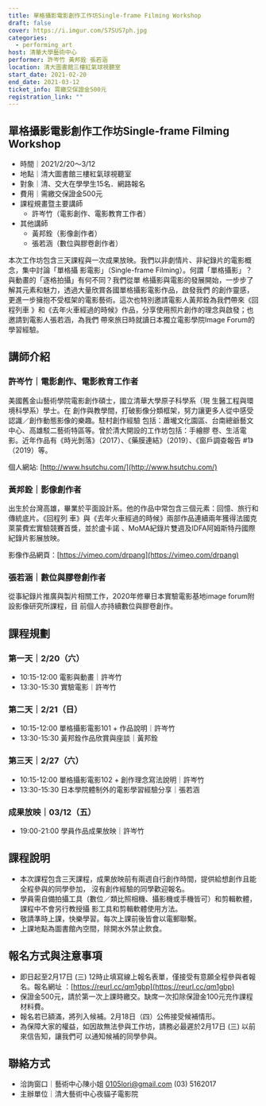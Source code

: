 ```yaml
---
title: 單格攝影電影創作工作坊Single-frame Filming Workshop
draft: false
cover: https://i.imgur.com/S7SUS7ph.jpg
categories:
  - performing_art
host: 清華大學藝術中心
performer: 許岑竹 黃邦銓 張若涵
location: 清大圖書館三樓紅氣球視聽室
start_date: 2021-02-20
end_date: 2021-03-12
ticket_info: 需繳交保證金500元
registration_link: ""
---
```

## 單格攝影電影創作工作坊Single-frame Filming Workshop

- 時間｜2021/2/20～3/12
- 地點｜清大圖書館三樓紅氣球視聽室
- 對象｜清、交大在學學生15名．網路報名
- 費用｜需繳交保證金500元
- 課程規畫暨主要講師
  - 許岑竹（電影創作、電影教育工作者）
- 其他講師
  - 黃邦銓（影像創作者）
  - 張若涵（數位與膠卷創作者）

本次工作坊包含三天課程與一次成果放映。我們以非劇情片、非紀錄片的電影概念，集中討論「單格攝
影電影」（Single-frame Filming）。何謂「單格攝影」？與動畫的「逐格拍攝」有何不同？我們從單
格攝影與電影的發展開始，一步步了解其元素和魅力，透過大量欣賞各國單格攝影電影作品，啟發我們
的創作靈感，更進一步擁抱不受框架的電影藝術。這次也特別邀請電影人黃邦銓為我們帶來《回程列車
》和《去年火車經過的時候》作品，分享使用照片創作的理念與啟發；也邀請到電影人張若涵，為我們
帶來旅日時就讀日本獨立電影學院Image Forum的學習經驗。

## 講師介紹

### 許岑竹｜電影創作、電影教育工作者

美國舊金山藝術學院電影創作碩士，國立清華大學原子科學系（現 生醫工程與環境科學系）學士。在
創作與教學間，打破影像分類框架，努力讓更多人從中感受認識／創作動態影像的樂趣。駐村創作經驗
包括：蕭壠文化園區、台南總爺藝文中心、高雄駁二藝術特區等。曾於清大開設的工作坊包括：手繪膠
卷、生活電影。近年作品有《時光剝落》（2017）、《藥膜連結》（2019）、《窗戶調查報告
#1》（2019）等。

個人網站: [http://www.hsutchu.com/](http://www.hsutchu.com/)

### 黃邦銓｜影像創作者

出生於台灣高雄，畢業於平面設計系。他的作品中常包含三個元素：回憶、旅行和傳統底片。《回程列
車》與《去年火車經過的時候》兩部作品連續兩年獲得法國克萊蒙費宏實驗競賽首獎，並於盧卡諾
、MoMA紀錄片雙週及IDFA阿姆斯特丹國際紀錄片影展放映。

影像作品網頁：[https://vimeo.com/drpang](https://vimeo.com/drpang)

### 張若涵｜數位與膠卷創作者

從事紀錄片推廣與製片相關工作，2020年修畢日本實驗電影基地image forum附設影像研究所課程，目
前個人亦持續數位與膠卷創作。

## 課程規劃

### 第一天｜2/20（六）

- 10:15-12:00 電影與動畫｜許岑竹
- 13:30-15:30 實驗電影｜許岑竹

### 第二天｜2/21（日）

- 10:15-12:00 單格攝影電影101 + 作品說明｜許岑竹
- 13:30-15:30 黃邦銓作品欣賞與座談｜黃邦銓

### 第三天｜2/27（六）

- 10:15-12:00 單格攝影電影102 + 創作理念寫法說明｜許岑竹
- 13:30-15:30 日本學院體制外的電影學習經驗分享｜張若涵

### 成果放映｜03/12（五）

- 19:00-21:00 學員作品成果放映｜許岑竹

## 課程說明

* 本次課程包含三天課程，成果放映前有兩週自行創作時間，提供給想創作且能全程參與的同學參加，
沒有創作經驗的同學歡迎報名。
* 學員需自備拍攝工具（數位／類比照相機、攝影機或手機皆可）和剪輯軟體，課程中不會另行教授攝
影工具和剪輯軟體使用方法。
* 敬請準時上課，快樂學習。每次上課前後皆會以電郵聯繫。
* 上課地點為圖書館內空間，除開水外禁止飲食。

## 報名方式與注意事項

* 即日起至2月17日 (三) 12時止填寫線上報名表單，僅接受有意願全程參與者報名。報名網址
：[https://reurl.cc/qm1gbp](https://reurl.cc/qm1gbp)
* 保證金500元，請於第一次上課時繳交。缺席一次扣除保證金100元充作課程材料費。
* 報名若已額滿，將列入候補。2月18日（四）公佈接受候補情形。
* 為保障大家的權益，如因故無法參與工作坊，請務必最遲於2月17日 (三) 以前來信告知，讓我們可
以通知候補的同學參與。

## 聯絡方式

- 洽詢窗口｜藝術中心陳小姐 0105lori@gmail.com (03) 5162017
- 主辦單位｜清大藝術中心夜貓子電影院